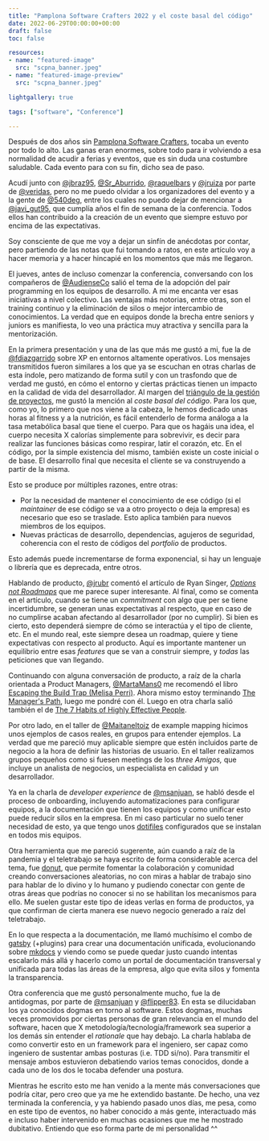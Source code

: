 ```yaml
---
title: "Pamplona Software Crafters 2022 y el coste basal del código"
date: 2022-06-29T00:00:00+00:00
draft: false
toc: false

resources:
- name: "featured-image"
  src: "scpna_banner.jpeg"
- name: "featured-image-preview"
  src: "scpna_banner.jpeg"

lightgallery: true

tags: ["software", "Conference"]

---
```


Después de dos años sin [Pamplona Software Crafters](https://pamplonaswcraft.com/), tocaba un evento por todo lo alto. Las ganas eran enormes, sobre todo para ir volviendo a esa normalidad de acudir a ferias y eventos, que es sin duda una costumbre saludable. Cada evento para con su fin, dicho sea de paso. 

Acudí junto con [@jbraz95](https://twitter.com/jbraz95), [@Sr_Aburrido](https://twitter.com/Sr_Aburrido), [@raquelbars](https://twitter.com/raquelbars) y [@jruiza](https://es.linkedin.com/in/jruiza) por parte de [@veridas](https://twitter.com/Veridas), pero no me puedo olvidar a los organizadores del evento y a la gente de [@540deg](https://twitter.com/540deg), entre los cuales no puedo dejar de mencionar a [@javi_gut95](https://twitter.com/javi_gut95), que cumplía años el fin de semana de  la conferencia. Todos ellos han contribuido a la creación de un evento que  siempre estuvo por encima de las expectativas.

Soy consciente de que me voy a dejar un sinfín de anécdotas por contar, pero partiendo de las notas que fui tomando a ratos, en este artículo voy a hacer memoria y a hacer hincapié en los momentos  que más me llegaron.

El jueves, antes de incluso comenzar la conferencia, conversando con los compañeros de [@AudienseCo](https://twitter.com/AudienseCo) salió el tema de la adopción del pair programming en los equipos de desarrollo. A mi me encanta ver esas iniciativas a nivel colectivo. Las ventajas más notorias, entre otras, son el training continuo y la eliminación de silos o mejor intercambio de conocimientos. La verdad que en equipos donde la brecha entre seniors y juniors es manifiesta, lo veo una práctica muy atractiva y sencilla para la mentorización.

En la primera presentación y una de las que más me gustó a mi, fue la de [@fdiazgarrido](https://twitter.com/fdiazgarrido) sobre XP en entornos altamente operativos. Los mensajes transmitidos fueron similares a los que ya se escuchan en otras charlas de esta índole, pero matizando de forma sutil y con un trasfondo que de verdad me gustó, en cómo el entorno y ciertas prácticas tienen un impacto en la calidad de vida del desarrollador. Al margen del [triángulo de la gestión de proyectos](https://www.pmi.org/learning/library/beyond-iron-triangle-year-zero-6381), me gustó la mención al _coste basal del código_. Para los que, como yo, lo primero que nos viene a la cabeza, le hemos dedicado unas horas al fitness y a la nutrición, es fácil entenderlo de forma análoga a la tasa metabólica basal que tiene el cuerpo. Para que os hagáis una idea, el cuerpo necesita  X calorías simplemente para sobrevivir, es decir para realizar las funciones básicas como respirar, latir el corazón, etc. En el código, por la simple existencia del mismo, también existe un coste inicial o de base.  El desarrollo final que necesita el cliente se va construyendo a partir de la misma.

Esto se produce por múltiples razones, entre otras:

* Por la necesidad de mantener el conocimiento de ese código (si el _maintainer_ de ese código se va a otro proyecto o deja la empresa) es necesario que eso se traslade. Esto aplica también para nuevos miembros de los equipos.
* Nuevas prácticas de desarrollo, dependencias, agujeros de seguridad, coherencia con el resto de códigos del _portfolio_ de productos.

Esto además puede incrementarse de forma exponencial, si hay un lenguaje o librería que es deprecada, entre otros.

Hablando de producto, [@jrubr](https://twitter.com/jrubr) comentó el artículo de Ryan Singer, _[Options not Roadmaps](https://m.signalvnoise.com/options-not-roadmaps/)_ que me parece super interesante. Al final, como se comenta en el artículo, cuando se tiene un _commitment_ con algo que per se tiene incertidumbre, se generan unas expectativas al respecto, que en caso de no cumplirse acaban afectando al desarrollador (por no cumplir). Si bien es cierto, esto dependerá siempre de cómo se interactúa y el tipo de cliente, etc. En el mundo real, este siempre desea un roadmap, quiere y tiene expectativas con respecto al producto. Aquí es importante mantener un equilibrio entre esas _features_ que se van a construir siempre, y _todas_ las peticiones que van llegando.

Continuando con alguna conversación de producto, a raíz de la charla orientada a Product Managers, [@MartaMans0](https://twitter.com/MartaMans0) me recomendó el libro [Escaping the Build Trap (Melisa Perri)](https://www.amazon.com/Escaping-Build-Trap-Effective-Management/dp/149197379X). Ahora mismo estoy terminando [The Manager's Path](https://www.amazon.com/Managers-Path-Leaders-Navigating-Growth/dp/1491973897), luego me pondré con él. Luego en otra charla salió también el de [The 7 Habits of Highly Effective People](https://www.amazon.com/Habits-Highly-Effective-People-Powerful/dp/1982137274/ref=sr_1_1?crid=3731IFTJD9SH0&keywords=7+habits+of+highly+effective+people&qid=1656501362&s=books&sprefix=7+habits%2Cstripbooks-intl-ship%2C332&sr=1-1).

Por otro lado, en el taller de [@MaitaneItoiz](https://twitter.com/MaitaneItoiz)  de example mapping hicimos unos ejemplos de casos reales, en grupos para entender ejemplos. La verdad que me pareció muy aplicable siempre que estén incluidos parte de negocio a la hora de definir las historias de usuario. En el taller realizamos grupos pequeños como si fuesen meetings de los _three Amigos,_ que incluye un analista de negocios, un especialista en calidad y un desarrollador.

Ya en la charla de _developer experience_ de [@msanjuan](https://twitter.com/msanjuan), se habló desde el proceso de onboarding, incluyendo automatizaciones para configurar equipos, a la documentación que tienen los equipos y como unificar esto puede reducir silos en la empresa. En mi caso particular no suelo tener necesidad de esto, ya que tengo unos [dotifiles](https://dotfiles.github.io/) configurados que se instalan en todos mis equipos.

Otra herramienta que me pareció sugerente, aún cuando a raíz de la pandemia y el teletrabajo se haya escrito de forma considerable acerca del tema, fue [donut](https://www.donut.com/), que permite fomentar la colaboración y comunidad creando conversaciones aleatorias, no con miras a hablar de trabajo sino para hablar de lo divino y lo humano y pudiendo conectar con gente de otras áreas que podrías no conocer si no se habilitan los mecanismos para ello. Me suelen gustar este tipo de ideas verlas en forma de productos, ya que confirman de cierta manera ese nuevo negocio generado a raíz del teletrabajo. 

En lo que respecta a la documentación, me llamó muchísimo el combo de [gatsby](https://github.com/gatsbyjs/gatsby) (+plugins) para crear una documentación unificada, evolucionando sobre [mkdocs](https://github.com/mkdocs/mkdocs) y viendo como se puede quedar justo cuando intentas escalarlo más allá y hacerlo como un portal de documentación transversal y unificada para todas las áreas de la empresa, algo que evita silos y fomenta la transparencia.

Otra conferencia que me gustó personalmente mucho, fue la de antidogmas, por parte de [@msanjuan](https://twitter.com/msanjuan)  y [@flipper83](https://twitter.com/flipper83). En esta se dilucidaban los ya conocidos dogmas en torno al software. Estos dogmas, muchas veces promovidos por ciertas personas de gran relevancia en el mundo del software, hacen que X metodología/tecnología/framework sea superior a los demás sin entender el _rationale_ que hay debajo. La charla hablaba de como convertir esto en un framework para el ingeniero, ser capaz como ingeniero de sustentar ambas posturas (i.e. TDD si/no). Para transmitir el mensaje ambos estuvieron debatiendo varios temas conocidos, donde a cada uno de los dos le tocaba defender una postura.

Mientras he escrito esto me han venido a la mente más conversaciones que podría citar, pero creo que ya me he extendido bastante. De hecho, una vez terminada la conferencia, y ya habiendo pasado unos días, me pesa, como en este tipo de eventos, no haber conocido a más gente, interactuado más e incluso haber intervenido en muchas ocasiones que me he mostrado dubitativo. Entiendo que eso forma parte de mi personalidad ^^
